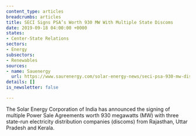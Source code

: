 ```yaml
---
content_type: articles
breadcrumbs: articles
title: SECI Signs PSA’s Worth 930 MW With Multiple State Discoms
date: 2019-09-18 04:00:00 +0000
states:
- Center-State Relations
sectors:
- Energy
subsectors:
- Renewables
sources:
- name: Sauenergy
  url: https://www.saurenergy.com/solar-energy-news/seci-psa-930-mw-discoms
details: []
is_newsletter: false

---
```

The Solar Energy Corporation of India has announced the signing of multiple Power Sale Agreements worth 930 megawatts (MW) with three state-run electricity distribution companies (discoms) from Rajasthan, Uttar Pradesh and Kerala.
